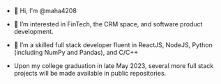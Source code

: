- 👋 Hi, I’m @maha4208
- 👀 I’m interested in FinTech, the CRM space, and software product development.
- 🌱 I’m a skilled full stack developer fluent in ReactJS, NodeJS, Python (including NumPy and Pandas), and C/C++

- Upon my college graduation in late May 2023, several more full stack projects will be made available in public repositories.

<!---
maha4208/maha4208 is a ✨ special ✨ repository because its `README.md` (this file) appears on your GitHub profile.
You can click the Preview link to take a look at your changes.
--->
